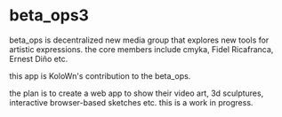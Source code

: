 # beta_ops3 

beta_ops is decentralized new media group that explores new tools for artistic expressions.
the core members include cmyka, Fidel Ricafranca, Ernest Diño etc. <br>

this app is KoloWn's contribution to the beta_ops. <br>

the plan is to create a web app to show their video art, 3d sculptures, interactive browser-based sketches etc.
this is a work in progress.
